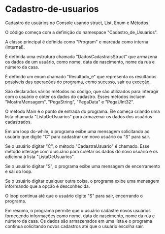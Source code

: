 # Cadastro-de-usuarios
Cadastro de usuários no Console usando struct, List, Enum e Métodos

O código começa com a definição do namespace "Cadastro_de_Usuarios".

A classe principal é definida como "Program" e marcada como interna (internal).

É definida uma estrutura chamada "DadosCadastraisStruct" que armazena os dados de um usuário, como nome, data de nascimento, nome da rua e número da casa.

É definido um enum chamado "Resultado_e" que representa os resultados possíveis das operações do programa, como sucesso, sair ou exceção.

São declarados vários métodos no código, que são utilizados para interagir com o usuário e obter os dados do cadastro. Esses métodos incluem "MostraMensagem", 
"PegaString", "PegaData" e "PegaUInt32".

O método Main é o ponto de entrada do programa. Ele começa criando uma lista chamada "ListaDeUsuarios" para armazenar os dados dos usuários cadastrados.

Em um loop do-while, o programa exibe uma mensagem solicitando ao usuário que digite "C" para cadastrar um novo usuário ou "S" para sair.

Se o usuário digitar "C", o método "CadastraUsuario" é chamado. Esse método interage com o usuário para coletar os dados do novo usuário e os adiciona à lista 
"ListaDeUsuarios".

Se o usuário digitar "S", o programa exibe uma mensagem de encerramento e sai do loop.

Se o usuário digitar qualquer outra coisa, o programa exibe uma mensagem informando que a opção é desconhecida.

O loop continua até que o usuário digite "S" para sair, encerrando o programa.

Em resumo, o programa permite que o usuário cadastre novos usuários fornecendo informações como nome, data de nascimento, nome da rua e número da casa. Os dados 
são armazenados em uma lista e o programa continua solicitando novos cadastros até que o usuário escolha sair.
